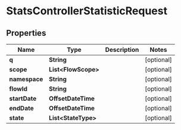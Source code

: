

# StatsControllerStatisticRequest


## Properties

| Name | Type | Description | Notes |
|------------ | ------------- | ------------- | -------------|
|**q** | **String** |  |  [optional] |
|**scope** | **List&lt;FlowScope&gt;** |  |  [optional] |
|**namespace** | **String** |  |  [optional] |
|**flowId** | **String** |  |  [optional] |
|**startDate** | **OffsetDateTime** |  |  [optional] |
|**endDate** | **OffsetDateTime** |  |  [optional] |
|**state** | **List&lt;StateType&gt;** |  |  [optional] |



